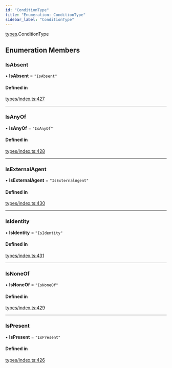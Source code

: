 ```yaml
---
id: "ConditionType"
title: "Enumeration: ConditionType"
sidebar_label: "ConditionType"
---
```


[types](../../../modules/Types/Types.md).ConditionType

## Enumeration Members

### IsAbsent

• **IsAbsent** = ``"IsAbsent"``

#### Defined in

[types/index.ts:427](https://github.com/PolymeshAssociation/polymesh-sdk/blob/2c78f6c34/src/types/index.ts#L427)

___

### IsAnyOf

• **IsAnyOf** = ``"IsAnyOf"``

#### Defined in

[types/index.ts:428](https://github.com/PolymeshAssociation/polymesh-sdk/blob/2c78f6c34/src/types/index.ts#L428)

___

### IsExternalAgent

• **IsExternalAgent** = ``"IsExternalAgent"``

#### Defined in

[types/index.ts:430](https://github.com/PolymeshAssociation/polymesh-sdk/blob/2c78f6c34/src/types/index.ts#L430)

___

### IsIdentity

• **IsIdentity** = ``"IsIdentity"``

#### Defined in

[types/index.ts:431](https://github.com/PolymeshAssociation/polymesh-sdk/blob/2c78f6c34/src/types/index.ts#L431)

___

### IsNoneOf

• **IsNoneOf** = ``"IsNoneOf"``

#### Defined in

[types/index.ts:429](https://github.com/PolymeshAssociation/polymesh-sdk/blob/2c78f6c34/src/types/index.ts#L429)

___

### IsPresent

• **IsPresent** = ``"IsPresent"``

#### Defined in

[types/index.ts:426](https://github.com/PolymeshAssociation/polymesh-sdk/blob/2c78f6c34/src/types/index.ts#L426)
